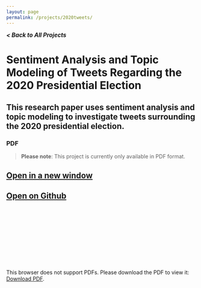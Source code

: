 ```yaml
---
layout: page
permalink: /projects/2020tweets/
---
```


<!-- Back button -->
<h5 style="margin-top:0;"><a href="/projects/" style="text-decoration:none;font-size:1.1em;">&lt; Back to All Projects</a></h5>

# Sentiment Analysis and Topic Modeling of Tweets Regarding the 2020 Presidential Election

## This research paper uses sentiment analysis and topic modeling to investigate tweets surrounding the 2020 presidential election.

### PDF

> **Please note**: This project is currently only available in PDF format.

<h2><a href="https://pekofsky.github.io/assets/2020tweets.pdf" target="_blank" rel="noopener noreferrer">Open in a new window</a></h2>

<h2><a href="https://github.com/pekofsky/pekofsky.github.io/blob/5377466144b607522568b39a40c1c61022fd52b1/assets/2020tweets.pdf" target="_blank" rel="noopener noreferrer">Open on Github</a></h2>

<object data="https://pekofsky.github.io/assets/2020tweets.pdf" type="application/pdf" width="700px" height="700px">
    <embed src="https://pekofsky.github.io/assets/2020tweets.pdf">
        <p>This browser does not support PDFs. Please download the PDF to view it: <a href="https://pekofsky.github.io/assets/2020tweets.pdf">Download PDF</a>.</p>
    </embed>
</object>
